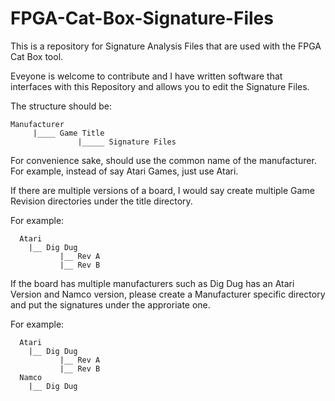 # FPGA-Cat-Box-Signature-Files
This is a repository for Signature Analysis Files that are used with the FPGA Cat Box tool.

Eveyone is welcome to contribute and I have written software that interfaces with this Repository and allows you to edit the Signature Files.

The structure should be:

```
Manufacturer 
     |____ Game Title
               |_____ Signature Files
```               
               
For convenience sake, should use the common name of the manufacturer.  For example, instead of say Atari Games, just use Atari.

If there are multiple versions of a board, I would say create multiple Game Revision directories under the title directory.

For example:
```
  Atari
    |__ Dig Dug
           |__ Rev A
           |__ Rev B
```

If the board has multiple manufacturers such as Dig Dug has an Atari Version and Namco version, please create a Manufacturer specific directory and put the signatures under the approriate one.

For example:
```
  Atari
    |__ Dig Dug
           |__ Rev A
           |__ Rev B
  Namco
    |__ Dig Dug
```    
    
